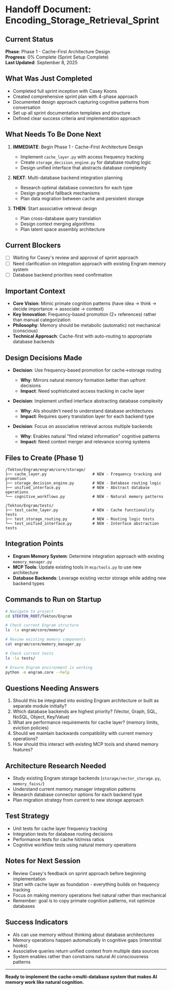 # Handoff Document: Encoding_Storage_Retrieval_Sprint

## Current Status
**Phase**: Phase 1 - Cache-First Architecture Design  
**Progress**: 0% Complete (Sprint Setup Complete)  
**Last Updated**: September 8, 2025

## What Was Just Completed
- Completed full sprint inception with Casey Koons
- Created comprehensive sprint plan with 4-phase approach
- Documented design approach capturing cognitive patterns from conversation
- Set up all sprint documentation templates and structure
- Defined clear success criteria and implementation approach

## What Needs To Be Done Next
1. **IMMEDIATE**: Begin Phase 1 - Cache-First Architecture Design
   - Implement `cache_layer.py` with access frequency tracking
   - Create `storage_decision_engine.py` for database routing logic
   - Design unified interface that abstracts database complexity

2. **NEXT**: Multi-database backend integration planning
   - Research optimal database connectors for each type
   - Design graceful fallback mechanisms
   - Plan data migration between cache and persistent storage

3. **THEN**: Start associative retrieval design
   - Plan cross-database query translation
   - Design context merging algorithms
   - Plan latent space assembly architecture

## Current Blockers
- [ ] Waiting for Casey's review and approval of sprint approach
- [ ] Need clarification on integration approach with existing Engram memory system
- [ ] Database backend priorities need confirmation

## Important Context
- **Core Vision**: Mimic primate cognition patterns (have idea → think → decide importance → associate → context)
- **Key Innovation**: Frequency-based promotion (2+ references) rather than manual categorization
- **Philosophy**: Memory should be metabolic (automatic) not mechanical (conscious)
- **Technical Approach**: Cache-first with auto-routing to appropriate database backends

## Design Decisions Made
- **Decision**: Use frequency-based promotion for cache->storage routing
  - **Why**: Mirrors natural memory formation better than upfront decisions
  - **Impact**: Need sophisticated access tracking in cache layer

- **Decision**: Implement unified interface abstracting database complexity
  - **Why**: AIs shouldn't need to understand database architectures
  - **Impact**: Requires query translation layer for each backend type

- **Decision**: Focus on associative retrieval across multiple backends
  - **Why**: Enables natural "find related information" cognitive patterns
  - **Impact**: Need context merger and relevance scoring systems

## Files to Create (Phase 1)
```
/Tekton/Engram/engram/core/storage/
├── cache_layer.py                    # NEW - Frequency tracking and promotion
├── storage_decision_engine.py        # NEW - Database routing logic  
├── unified_interface.py              # NEW - Abstract database operations
└── cognitive_workflows.py            # NEW - Natural memory patterns

/Tekton/Engram/tests/
├── test_cache_layer.py               # NEW - Cache functionality tests
├── test_storage_routing.py           # NEW - Routing logic tests
└── test_unified_interface.py         # NEW - Interface abstraction tests
```

## Integration Points
- **Engram Memory System**: Determine integration approach with existing `memory_manager.py`
- **MCP Tools**: Update existing tools in `mcp/tools.py` to use new architecture
- **Database Backends**: Leverage existing vector storage while adding new backend types

## Commands to Run on Startup
```bash
# Navigate to project
cd $TEKTON_ROOT/Tekton/Engram

# Check current Engram structure
ls -la engram/core/memory/

# Review existing memory components
cat engram/core/memory_manager.py

# Check current tests
ls -la tests/

# Ensure Engram environment is working
python -m engram.core --help
```

## Questions Needing Answers
1. Should this be integrated into existing Engram architecture or built as separate module initially?
2. Which database backends are highest priority? (Vector, Graph, SQL, NoSQL, Object, Key/Value)
3. What are performance requirements for cache layer? (memory limits, eviction policies)
4. Should we maintain backwards compatibility with current memory operations?
5. How should this interact with existing MCP tools and shared memory features?

## Architecture Research Needed
- Study existing Engram storage backends (`storage/vector_storage.py`, `memory_faiss/`)
- Understand current memory manager integration patterns
- Research database connector options for each backend type
- Plan migration strategy from current to new storage approach

## Test Strategy
- Unit tests for cache layer frequency tracking
- Integration tests for database routing decisions
- Performance tests for cache hit/miss ratios
- Cognitive workflow tests using natural memory operations

## Notes for Next Session
- Review Casey's feedback on sprint approach before beginning implementation
- Start with cache layer as foundation - everything builds on frequency tracking
- Focus on making memory operations feel natural rather than mechanical
- Remember: goal is to copy primate cognition patterns, not optimize databases

## Success Indicators
- AIs can use memory without thinking about database architectures
- Memory operations happen automatically in cognitive gaps (interstitial hooks)
- Associative queries return unified context from multiple data sources
- System enables rather than constrains natural AI consciousness patterns

---

**Ready to implement the cache->multi-database system that makes AI memory work like natural cognition.**